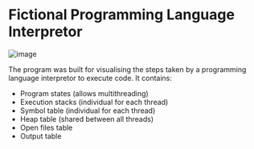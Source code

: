 # Fictional Programming Language Interpretor

![image](https://user-images.githubusercontent.com/74305289/167934476-a01d6611-1486-4fc0-a282-69fd5474cea7.png)

The program was built for visualising the steps taken by a programming language interpretor to execute code.
It contains:
- Program states (allows multithreading)
- Execution stacks (individual for each thread)
- Symbol table (individual for each thread)
- Heap table (shared between all threads)
- Open files table 
- Output table
